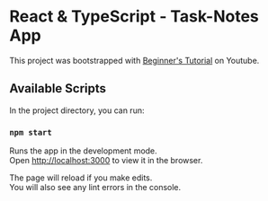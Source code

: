 # React & TypeScript - Task-Notes App

This project was bootstrapped with [Beginner's Tutorial](https://www.youtube.com/watch?v=FJDVKeh7RJI) on Youtube.

## Available Scripts

In the project directory, you can run:

### `npm start`

Runs the app in the development mode.\
Open [http://localhost:3000](http://localhost:3000) to view it in the browser.

The page will reload if you make edits.\
You will also see any lint errors in the console.

